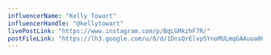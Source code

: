 ```yaml
---
influencerName: "Kelly Towart"
influencerHandle: "@kellytowart"
livePostLink: "https://www.instagram.com/p/BqLGMkzhF7R/"
postFileLink: "https://lh3.google.com/u/0/d/1DnsQrElvp5YnoMULmqGAAuoa0QuqN0jb"
---
```

